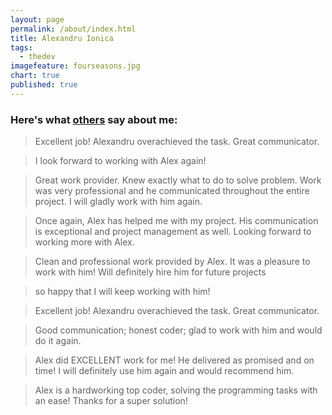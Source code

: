 ```yaml
---
layout: page
permalink: /about/index.html
title: Alexandru Ionica
tags: 
  - thedev
imagefeature: fourseasons.jpg
chart: true
published: true
---
```




### Here's what [others](https://www.upwork.com/freelancers/~01449d5df37a9aba20) say about me:

> Excellent job! Alexandru overachieved the task. Great communicator.

> I look forward to working with Alex again!

> Great work provider. Knew exactly what to do to solve problem. Work was very professional and he communicated throughout the entire project. I will gladly work with him again.

> Once again, Alex has helped me with my project. His communication is exceptional and project management as well. Looking forward to working more with Alex.

> Clean and professional work provided by Alex.  It was a pleasure to work with him! Will definitely hire him for future projects

> so happy that I will keep working with him!

> Excellent job! Alexandru overachieved the task. Great communicator.

> Good communication; honest coder; glad to work with him and would do it again.

> Alex did EXCELLENT work for me! He delivered as promised and on time! I will definitely use him again and would recommend him.

> Alex is a hardworking top coder, solving the programming tasks with an ease! Thanks for a super solution!

